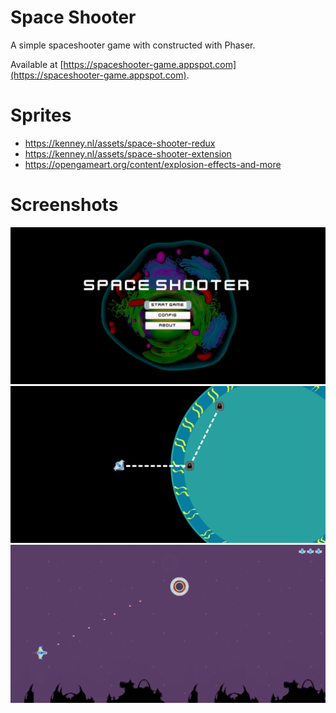 # Space Shooter

A simple spaceshooter game with constructed with Phaser.

Available at [https://spaceshooter-game.appspot.com](https://spaceshooter-game.appspot.com).

# Sprites

* https://kenney.nl/assets/space-shooter-redux
* https://kenney.nl/assets/space-shooter-extension
* https://opengameart.org/content/explosion-effects-and-more

# Screenshots

![Menu](screenshots/menu01.png "Menu")
![Map](screenshots/map01.png "Map")
![Level](screenshots/level01.png "Level")
